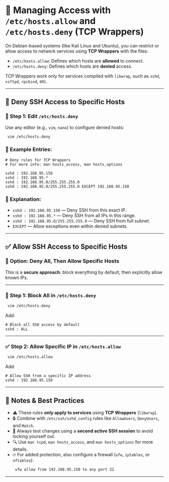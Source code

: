 
# 🔐 Managing Access with `/etc/hosts.allow` and `/etc/hosts.deny` (TCP Wrappers)

On Debian-based systems (like Kali Linux and Ubuntu), you can restrict or allow access to network services using **TCP Wrappers** with the files:

- `/etc/hosts.allow`: Defines which hosts are **allowed** to connect.
- `/etc/hosts.deny`: Defines which hosts are **denied** access.

TCP Wrappers work only for services compiled with `libwrap`, such as `sshd`, `vsftpd`, `rpcbind`, etc.

---

## 🚫 Deny SSH Access to Specific Hosts

### 🔧 Step 1: Edit `/etc/hosts.deny`

Use any editor (e.g., `vim`, `nano`) to configure denied hosts:

```bash
 vim /etc/hosts.deny
```

### 📂 Example Entries:

```text
# Deny rules for TCP Wrappers
# For more info: man hosts_access, man hosts_options

sshd : 192.168.95.150
sshd : 192.168.95.*
sshd : 192.168.95.0/255.255.255.0
sshd : 192.168.95.0/255.255.255.0 EXCEPT 192.168.95.150
```

### 📝 Explanation:
- `sshd : 192.168.95.150` — Deny SSH from this exact IP.
- `sshd : 192.168.95.*` — Deny SSH from all IPs in this range.
- `sshd : 192.168.95.0/255.255.255.0` — Deny SSH from full subnet.
- `EXCEPT` — Allow exceptions even within denied subnets.

---

## ✅ Allow SSH Access to Specific Hosts

### 🔁 Option: Deny All, Then Allow Specific Hosts

This is a **secure approach**: block everything by default, then explicitly allow known IPs.

---

### 🛑 Step 1: Block All in `/etc/hosts.deny`

```bash
 vim /etc/hosts.deny
```

Add:

```text
# Block all SSH access by default
sshd : ALL
```

---

### ✅ Step 2: Allow Specific IP in `/etc/hosts.allow`

```bash
 vim /etc/hosts.allow
```

Add:

```text
# Allow SSH from a specific IP address
sshd : 192.168.95.150
```

---

## 🧠 Notes & Best Practices

- ⚠️ These rules **only apply to services** using **TCP Wrappers** (`libwrap`).
- 🔒 Combine with `/etc/ssh/sshd_config` rules like `AllowUsers`, `DenyUsers`, and `Match`.
- 🧪 Always test changes using a **second active SSH session** to avoid locking yourself out.
- 🔍 Use `man tcpd`, `man hosts_access`, and `man hosts_options` for more details.
- 🔥 For added protection, also configure a firewall (`ufw`, `iptables`, or `nftables`):
  ```bash
   ufw allow from 192.168.95.150 to any port 22
  ```

---
